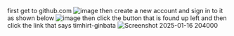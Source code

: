 first get to github.com
![image](https://github.com/user-attachments/assets/0a6b2105-0b88-491d-928f-af2f85116b57)
then create a new account and sign in to it as shown below
![image](https://github.com/user-attachments/assets/b52fd287-a8e5-4218-9f2e-8fa1715e3eb2)
then click the button that is found up left and then click the link that says timhirt-ginbata
![Screenshot 2025-01-16 204000](https://github.com/user-attachments/assets/13165f9a-03be-44b4-8a5a-ab96cc4bf3b1)
